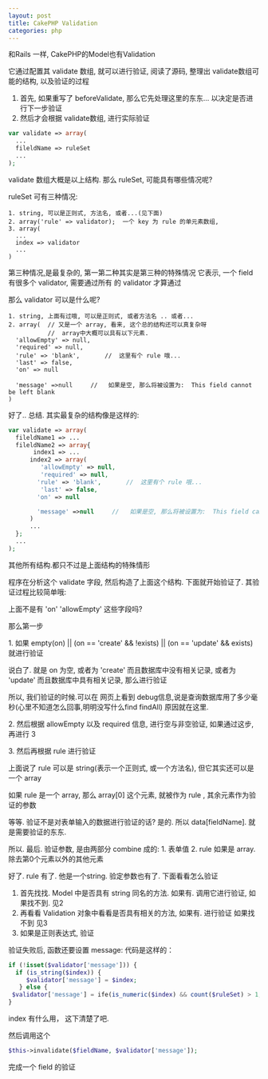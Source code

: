 ```yaml
---
layout: post
title: CakePHP Validation
categories: php
---
```



和Rails 一样,  CakePHP的Model也有Validation

它通过配置其 validate 数组, 就可以进行验证,  阅读了源码, 整理出 validate数组可能的结构, 以及验证的过程

1. 首先, 如果重写了 beforeValidate,  那么它先处理这里的东东... 以决定是否进行下一步验证
2. 然后才会根据 validate数组, 进行实际验证

```php
var validate => array(
  ...
  fileldName => ruleSet
  ...
);
```

validate 数组大概是以上结构. 那么 ruleSet, 可能具有哪些情况呢?

ruleSet 可有三种情况:

```
1. string, 可以是正则式, 方法名, 或者...(见下面)
2. array('rule' => validator);  一个 key 为 rule 的单元素数组, 
3. array( 
  ...
  index => validator
  ...
)
```

第三种情况,是最复杂的, 第一第二种其实是第三种的特殊情况
它表示, 一个 field有很多个 validator, 需要通过所有 的 validator 才算通过

那么 validator 可以是什么呢?

```
1. string, 上面有过哦, 可以是正则式, 或者方法名 .. 或者...
2. array(  // 又是一个 array, 看来, 这个总的结构还可以真复杂呀
           //  array中大概可以具有以下元素. 
  'allowEmpty' => null,
  'required' => null,
  'rule' => 'blank',       //  这里有个 rule 哦...
  'last' => false,
  'on' => null

  'message' =>null     //   如果是空, 那么将被设置为:  This field cannot be left blank
)
```

好了.. 总结.   其实最复杂的结构像是这样的:

```php
var validate => array(
  fileldName1 => ...
  fileldName2 => array{
       index1 => ...
      index2 => array(
         'allowEmpty' => null,
         'required' => null,
        'rule' => 'blank',       //  这里有个 rule 哦...
         'last' => false,
        'on' => null

        'message' =>null     //   如果是空, 那么将被设置为:  This field cannot be left blank
      )
      ...
  };
  ...
);
```


其他所有结构.都只不过是上面结构的特殊情形

程序在分析这个 validate 字段, 然后构造了上面这个结构. 下面就开始验证了. 其验证过程比较简单哦:

上面不是有 'on' 'allowEmpty' 这些字段吗?

那么第一步

1\. 如果 empty(on) || (on == 'create' && !exists) || (on == 'update' && exists) 就进行验证

说白了. 就是 on 为空, 或者为 'create' 而且数据库中没有相关记录,  或者为 'update' 而且数据库中具有相关记录, 那么进行验证

所以, 我们验证的时候.可以在 网页上看到 debug信息,说是查询数据库用了多少毫秒(心里不知道怎么回事,明明没写什么find findAll)  原因就在这里.

2\. 然后根据 allowEmpty 以及 required 信息, 进行空与非空验证,  如果通过这步, 再进行 3

3\. 然后再根据 rule  进行验证 

上面说了 rule 可以是 string(表示一个正则式, 或一个方法名), 但它其实还可以是一个 array 

如果 rule 是一个 array, 那么  array[0] 这个元素, 就被作为 rule , 其余元素作为验证的参数

等等. 验证不是对表单输入的数据进行验证的话? 是的.  所以 data[fieldName]. 就是需要验证的东东. 

所以. 最后. 验证参数, 是由两部分 combine 成的: 1. 表单值 2. rule 如果是 array. 除去第0个元素以外的其他元素

好了. rule 有了. 他是一个string. 验定参数也有了. 下面看看怎么验证

1. 首先找找. Model 中是否具有 string 同名的方法. 如果有. 调用它进行验证, 如果找不到. 见2
2. 再看看 Validation 对象中看看是否具有相关的方法, 如果有. 进行验证  如果找不到 见3
3. 如果是正则表达式,  验证

验证失败后, 函数还要设置 message: 代码是这样的：

```php
if (!isset($validator['message'])) {
  if (is_string($index)) {
     $validator['message'] = $index;
   } else {
 $validator['message'] = ife(is_numeric($index) && count($ruleSet) > 1, ($index + 1), $message);
}
```

index 有什么用， 这下清楚了吧.

然后调用这个

```php
$this->invalidate($fieldName, $validator['message']);
```

完成一个 field 的验证
